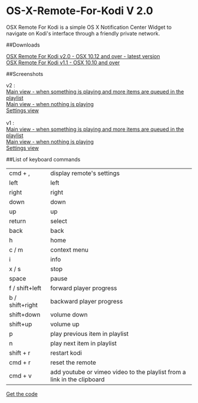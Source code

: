 # OS-X-Remote-For-Kodi V 2.0

<p>
  OSX Remote For Kodi is a simple OS X Notification Center Widget to navigate on Kodi's interface through a friendly private network. 
</p>

##Downloads
<p>
  <a href="http://bit.ly/1M5Iv5B">OSX Remote For Kodi v2.0 - OSX 10.12 and over - latest version</a><br/>
  <a href="http://bit.ly/2e8Bj2T">OSX Remote For Kodi v1.1 - OSX 10.10 and over</a><br/>
</p>
##Screenshots
<p>
  v2 :<br/>
  <a href="http://i.imgur.com/9MK2v3Y.png">Main view - when something is playing and more items are queued in the playlist</a><br/>
  <a href="http://i.imgur.com/vwjCxkn.png">Main view - when nothing is playing</a><br/>
  <a href="http://i.imgur.com/kgys8or.png">Settings view</a><br/> 
  <br/>
  v1 :<br/>
  <a href="https://i.imgur.com/FBv9s7r.png">Main view - when something is playing and more items are queued in the playlist</a><br/>
  <a href="https://i.imgur.com/z0FGLQA.png">Main view - when nothing is playing</a><br/>
  <a href="https://i.imgur.com/K8BoTdT.png">Settings view</a><br/> 
</p>

##List of keyboard commands
<table>
  <tr><td>cmd + ,</td><td>display remote's settings</td></tr>
  <tr><td>left</td><td>left</td></tr>
  <tr><td>right</td><td>right</td></tr>
  <tr><td>down</td><td>down</td></tr>
  <tr><td>up</td><td>up</td></tr>
  <tr><td>return</td><td>select</td></tr>
  <tr><td>back</td><td>back</td></tr>
  <tr><td>h</td><td>home</td></tr>
  <tr><td>c / m</td><td>context menu</td></tr>
  <tr><td>i</td><td>info</td></tr>
  <tr><td>x / s</td><td>stop</td></tr>
  <tr><td>space</td><td>pause</td></tr>
  <tr><td>f / shift+left</td><td>forward player progress</td></tr>
  <tr><td>b / shift+right</td><td>backward player progress</td></tr>
  <tr><td>shift+down</td><td>volume down</td></tr>
  <tr><td>shift+up</td><td>volume up</td></tr>
  <tr><td>p</td><td>play previous item in playlist</td></tr>
  <tr><td>n</td><td>play next item in playlist</td></tr>
  <tr><td>shift + r</td><td>restart kodi</td></tr>
  <tr><td>cmd + r</td><td>reset the remote</td></tr>
  <tr><td>cmd + v</td><td>add youtube or vimeo video to the playlist from a link in the clipboard</td></tr>
</table>

<p>
<a href="http://bit.ly/1TDEhrs">Get the code</a><br/>
</p>
